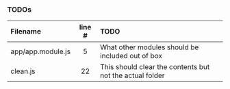 ### TODOs
| Filename | line # | TODO
|:------|:------:|:------
| app/app.module.js | 5 | What other modules should be included out of box
| clean.js | 22 | This should clear the contents but not the actual folder